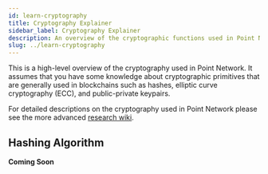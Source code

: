 ```yaml
---
id: learn-cryptography
title: Cryptography Explainer
sidebar_label: Cryptography Explainer
description: An overview of the cryptographic functions used in Point Network
slug: ../learn-cryptography
---
```


This is a high-level overview of the cryptography used in Point Network. It assumes that you have some
knowledge about cryptographic primitives that are generally used in blockchains such as hashes,
elliptic curve cryptography (ECC), and public-private keypairs.

For detailed descriptions on the cryptography used in Point Network please see the more advanced
[research wiki](https://research.web3.foundation).

## Hashing Algorithm

**Coming Soon**